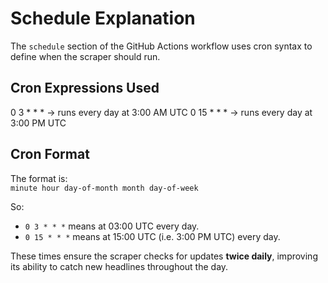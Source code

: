 # Schedule Explanation

The `schedule` section of the GitHub Actions workflow uses cron syntax to define when the scraper should run.

## Cron Expressions Used
0 3 * * * → runs every day at 3:00 AM UTC
0 15 * * * → runs every day at 3:00 PM UTC

## Cron Format

The format is:  
`minute hour day-of-month month day-of-week`

So:
- `0 3 * * *` means at 03:00 UTC every day.
- `0 15 * * *` means at 15:00 UTC (i.e. 3:00 PM UTC) every day.

These times ensure the scraper checks for updates **twice daily**, improving its ability to catch new headlines throughout the day.

